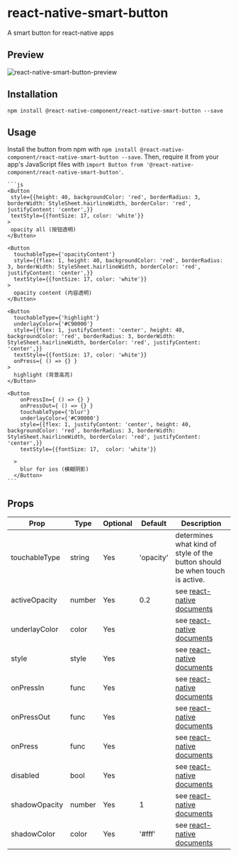 # react-native-smart-button
A smart button for react-native apps

## Preview

![react-native-smart-button-preview][5]

## Installation

```
npm install @react-native-component/react-native-smart-button --save
```

## Usage

Install the button from npm with `npm install @react-native-component/react-native-smart-button --save`.
Then, require it from your app's JavaScript files with `import Button from '@react-native-component/react-native-smart-button'`.

    ```js
    <Button
     style={{height: 40, backgroundColor: 'red', borderRadius: 3, borderWidth: StyleSheet.hairlineWidth, borderColor: 'red', justifyContent: 'center',}}
     textStyle={{fontSize: 17, color: 'white'}}
    >
     opacity all (按钮透明)
    </Button>

    <Button
      touchableType={'opacityContent'}
      style={{flex: 1, height: 40, backgroundColor: 'red', borderRadius: 3, borderWidth: StyleSheet.hairlineWidth, borderColor: 'red', justifyContent: 'center',}}
      textStyle={{fontSize: 17, color: 'white'}}
    >
      opacity content (内容透明)
    </Button>

    <Button
      touchableType={'highlight'}
      underlayColor={'#C90000'}
      style={{flex: 1, justifyContent: 'center', height: 40, backgroundColor: 'red', borderRadius: 3, borderWidth: StyleSheet.hairlineWidth, borderColor: 'red', justifyContent: 'center',}}
      textStyle={{fontSize: 17, color: 'white'}}
      onPress={ () => {} }
    >
      highlight (背景高亮)
    </Button>

    <Button
        onPressIn={ () => {} }
        onPressOut={ () => {} }
        touchableType={'blur'}
        underlayColor={'#C90000'}
        style={{flex: 1, justifyContent: 'center', height: 40, backgroundColor: 'red', borderRadius: 3, borderWidth: StyleSheet.hairlineWidth, borderColor: 'red', justifyContent: 'center',}}
        textStyle={{fontSize: 17,  color: 'white'}}

      >
        blur for ios (模糊阴影)
      </Button>
    ```

## Props

Prop            | Type   | Optional | Default   | Description
--------------- | ------ | -------- | --------- | -----------
touchableType   | string | Yes      | 'opacity' | determines what kind of style of the button should be when touch is active.
activeOpacity   | number | Yes      | 0.2       | see [react-native documents][1]
underlayColor   | color  | Yes      |           | see [react-native documents][1]
style           | style  | Yes      |           | see [react-native documents][2]
onPressIn       | func   | Yes      |           | see [react-native documents][3]
onPressOut      | func   | Yes      |           | see [react-native documents][3]
onPress         | func   | Yes      |           | see [react-native documents][3]
disabled        | bool   | Yes      |           | see [react-native documents][3]
shadowOpacity   | number | Yes      | 1         | see [react-native documents][4]
shadowColor     | color  | Yes      | '#fff'    | see [react-native documents][4]

[1]: https://facebook.github.io/react-native/docs/touchablehighlight.html
[2]: https://facebook.github.io/react-native/docs/style.html
[3]: https://facebook.github.io/react-native/docs/touchablewithoutfeedback.html#props
[4]: https://facebook.github.io/react-native/docs/shadowproptypesios.html
[5]: http://cyqresig.github.io/img/react-native-smart-button-preview.gif